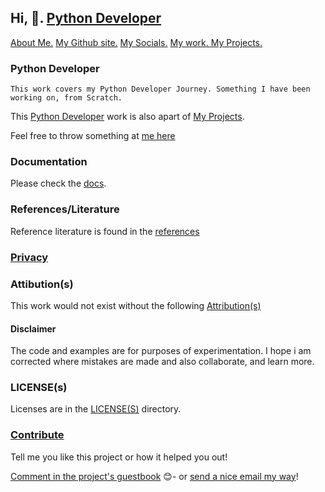 ## Hi, 👋.  <a href="https://github.com/josephkb87/PythonDeveloper/tree/main)">Python Developer</a>

<div>
<a href="https://github.com/josephkb87/josephkb87">About Me.</a>
<a href="https://josephkb87.github.io">My Github site.</a>
<a href="https://linktr.ee/jungbasher87">My Socials.</a>
<a href="https://github.com/josephkb87?tab=repositories"> My work. </a>
<a href="https://github.com/josephkb87?tab=projects">My Projects.</a>
</div>

 ### Python Developer
``This work covers my Python Developer Journey. Something I have been working on, from Scratch.``

This [Python Developer](https://github.com/users/josephkb87/projects/11) work is also apart of [My Projects](https://github.com/josephkb87?tab=projects).

Feel free to throw something at [me here](https://github.com/josephkb87/)

### Documentation

Please check the [docs](https://github.com/josephkb87/PythonDeveloper/docs).

### References/Literature

Reference literature is found in the [references](https://github.com/josephkb87/PythonDeveloper/docs/references.md)


### [Privacy](https://github.com/josephkb87/PythonDeveloper/docs/privacy.md)


### Attibution(s)
This work would not exist without the following [Attribution(s)](https://github.com/josephkb87/PythonDeveloper/docs/attributions.md)

#### Disclaimer 

The code and examples are for purposes of experimentation.
I hope i am corrected where mistakes are made  and also collaborate, and learn more.

### LICENSE(s)

Licenses are in the [LICENSE(S)](https://github.com/josephkb87/PythonDeveloper/docs/LICENSE)
directory.

### [Contribute](https://github.com/josephkb87/PythonDeveloper/I)

<div>
Tell me you like this project or how it helped you out!

 [Comment in the project's guestbook](https://github.com/josephkb87/PythonDeveloper/issues/) :blush:- or [send a nice email my way](mailto:kiyinijoseph@gmail.com)!
</div>

